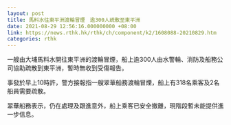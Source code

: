 ```yaml
---
layout: post
title: 馬料水往東平洲渡輪冒煙　逾300人疏散至東平洲
date: 2021-08-29 12:56:16.000000000 +08:00
link: https://news.rthk.hk/rthk/ch/component/k2/1608088-20210829.htm
categories: rthk
---
```


一艘由大埔馬料水開往東平洲的渡輪冒煙，船上逾300人由水警輪、消防及船務公司協助疏散到東平洲，暫時無收到受傷報告。

事發於早上10時許，警方接報指一艘翠華船務渡輪冒煙，船上有318名乘客及2名船員需要疏散。

翠華船務表示，仍在處理及跟進意外，船上乘客已安全撤離，現階段暫未能提供進一步信息。
